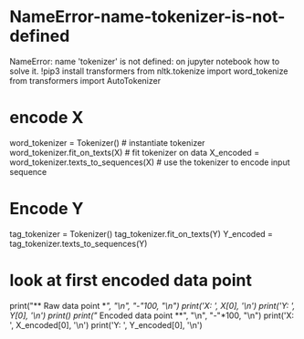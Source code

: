 # NameError-name-tokenizer-is-not-defined
NameError: name 'tokenizer' is not defined: on jupyter notebook how to solve it.
!pip3 install transformers
from nltk.tokenize import word_tokenize
from transformers import AutoTokenizer

# encode X
word_tokenizer = Tokenizer()                         # instantiate tokenizer
word_tokenizer.fit_on_texts(X)                       # fit tokenizer on data
X_encoded = word_tokenizer.texts_to_sequences(X)     # use the tokenizer to encode input sequence

# Encode Y
tag_tokenizer = Tokenizer()
tag_tokenizer.fit_on_texts(Y)
Y_encoded = tag_tokenizer.texts_to_sequences(Y)

# look at first encoded data point

print("** Raw data point **", "\n", "-"*100, "\n")
print('X: ', X[0], '\n')
print('Y: ', Y[0], '\n')
print()
print("** Encoded data point **", "\n", "-"*100, "\n")
print('X: ', X_encoded[0], '\n')
print('Y: ', Y_encoded[0], '\n')
